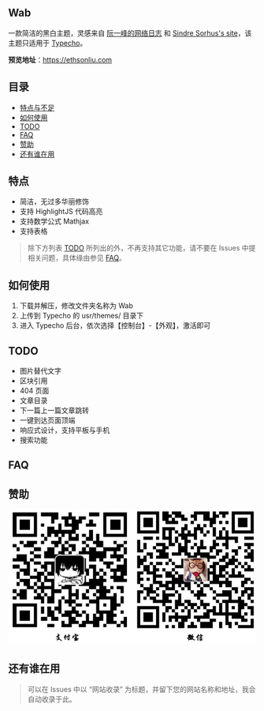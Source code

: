 ## Wab

一款简洁的黑白主题，灵感来自 [阮一峰的网络日志](http://www.ruanyifeng.com/blog/) 和 [Sindre Sorhus's site](https://sindresorhus.com/)，该主题只适用于 [Typecho](https://github.com/typecho/typecho)。

**预览地址**：https://ethsonliu.com

## 目录

- [特点与不足](#特点与不足)
- [如何使用](#如何使用)
- [TODO](#TODO)
- [FAQ](#FAQ)
- [赞助](#赞助)
- [还有谁在用](#还有谁在用)

## 特点

- 简洁，无过多华丽修饰
- 支持 HighlightJS 代码高亮
- 支持数学公式 Mathjax
- 支持表格

> 除下方列表 [TODO](#TODO) 所列出的外，不再支持其它功能，请不要在 Issues 中提相关问题，具体缘由参见 [FAQ](#FAQ)。

## 如何使用

1. 下载并解压，修改文件夹名称为 Wab
2. 上传到 Typecho 的 usr/themes/ 目录下
3. 进入 Typecho 后台，依次选择【控制台】-【外观】，激活即可

## TODO

- 图片替代文字
- 区块引用
- 404 页面
- 文章目录
- 下一篇上一篇文章跳转
- 一键到达页面顶端
- 响应式设计，支持平板与手机
- 搜索功能

## FAQ



## 赞助

![](https://github.com/EthsonLiu/typecho-theme-wab/blob/master/reward.jpg)

## 还有谁在用

> 可以在 Issues 中以 “网站收录” 为标题，并留下您的网站名称和地址，我会自动收录于此。

